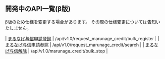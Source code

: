 ## 開発中のAPI一覧(β版)

β版のため仕様を変更する場合があります。
その際の仕様変更については告知いたしません。

| [まるなげ与信申請登録](./request_marunage_credit/bulk_register.md) | /api/v1.0/request_marunage_credit/bulk_register |
| [まるなげ与信申請参照](./request_marunage_credit/search.md) | /api/v1.0/request_marunage_credit/search |
| [まるなげ与信解除](./marunage_credit/bulk_stop.md) | /api/v1.0/marunage_credit/bulk_stop |
